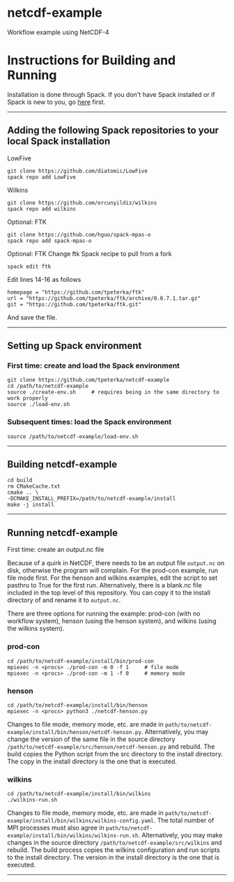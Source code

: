 # netcdf-example
Workflow example using NetCDF-4

# Instructions for Building and Running

Installation is done through Spack. If you don't have Spack installed or if Spack is new to you, go [here](https://spack.readthedocs.io/en/latest/) first.

-----

## Adding the following Spack repositories to your local Spack installation

LowFive
```
git clone https://github.com/diatomic/LowFive
spack repo add LowFive
```

Wilkins
```
git clone https://github.com/orcunyildiz/wilkins
spack repo add wilkins
```

Optional: FTK
```
git clone https://github.com/hguo/spack-mpas-o
spack repo add spack-mpas-o
```

Optional: FTK
Change ftk Spack recipe to pull from a fork
```
spack edit ftk
```

Edit lines 14-16 as follows
```
homepage = "https://github.com/tpeterka/ftk"
url = "https://github.com/tpeterka/ftk/archive/0.0.7.1.tar.gz"
git = "https://github.com/tpeterka/ftk.git"
```
And save the file.

-----

## Setting up Spack environment

### First time: create and load the Spack environment

```
git clone https://github.com/tpeterka/netcdf-example
cd /path/to/netcdf-example
source ./create-env.sh     # requires being in the same directory to work properly
source ./load-env.sh
```

### Subsequent times: load the Spack environment

```
source /path/to/netcdf-example/load-env.sh
```

----

## Building netcdf-example

```
cd build
rm CMakeCache.txt
cmake .. \
-DCMAKE_INSTALL_PREFIX=/path/to/netcdf-example/install
make -j install
```

-----

## Running netcdf-example

First time: create an output.nc file

Because of a quirk in NetCDF, there needs to be an output file `output.nc` on disk, otherwise the program will complain. For the prod-con example, run file mode first. For the henson and wilkins
examples, edit the script to set pasthru to True for the first run. Alternatively, there is a blank.nc file included in the top level of this repository. You can copy it to the install directory of
and rename it to `output.nc`.

There are three options for running the example: prod-con (with no workflow system), henson (using the henson system), and wilkins (using the wilkins system).

### prod-con

```
cd /path/to/netcdf-example/install/bin/prod-con
mpiexec -n <procs> ./prod-con -m 0 -f 1     # file mode
mpiexec -n <procs> ./prod-con -m 1 -f 0     # memory mode
```

### henson

```
cd /path/to/netcdf-example/install/bin/henson
mpiexec -n <procs> python3 ./netcdf-henson.py
```

Changes to file mode, memory mode, etc. are made in `path/to/netcdf-example/install/bin/henson/netcdf-henson.py`. Alternatively, you may change the version of the same file in the source directory
`/path/to/netcdf-example/src/henson/netcdf-henson.py` and rebuild. The build copies the Python script from the src directory to the install directory. The copy in the install directory is the one that
is executed.

### wilkins

```
cd /path/to/netcdf-example/install/bin/wilkins
./wilkins-run.sh
```

Changes to file mode, memory mode, etc. are made in `path/to/netcdf-example/install/bin/wilkins/wilkins-config.yaml`. The total number of MPI processes must also agree in
`path/to/netcdf-example/install/bin/wilkins/wilkins-run.sh`. Alternatively, you may make changes in the source directory `/path/to/netcdf-example/src/wilkins` and rebuild. The build process copies the
wilkins configuration and run scripts to the install directory. The version in the install directory is the one that is executed.

-----
